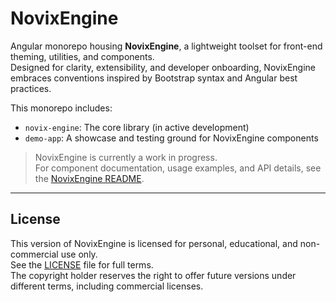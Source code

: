 # NovixEngine

Angular monorepo housing **NovixEngine**, a lightweight toolset for front-end theming, utilities, and components.  
Designed for clarity, extensibility, and developer onboarding, NovixEngine embraces conventions inspired by Bootstrap syntax and Angular best practices.

This monorepo includes:
- `novix-engine`: The core library (in active development)
- `demo-app`: A showcase and testing ground for NovixEngine components

> NovixEngine is currently a work in progress.  
> For component documentation, usage examples, and API details, see the [NovixEngine README](./projects/novix-engine/README.md).

---

## License

This version of NovixEngine is licensed for personal, educational, and non-commercial use only.  
See the [LICENSE](./LICENSE) file for full terms.  
The copyright holder reserves the right to offer future versions under different terms, including commercial licenses.
